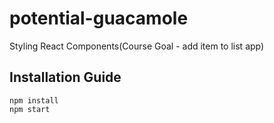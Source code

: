 # potential-guacamole

Styling React Components(Course Goal - add item to list app)

## Installation Guide

```
npm install
npm start
```
